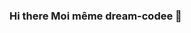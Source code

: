 ### Hi there Moi même dream-codee 👋

<!--
**dream-codee/dream-codee** is a ✨ _special_ ✨ repository because its `README.md` (this file) appears on your GitHub profile.

Here are some ideas to get you started:

* 🔭 I’m currently working on Upgrading my skills every now and then 
* 🌱 I’m currently learning about AWS
* 👯 I’m looking to collaborate on AI , Computer Vision & Python based projects
* 💬 Ask me about AI , Computer Vision , Python , Web Technology , ORACLE SQL , Django, Microsoft Azure.
* ⚡ Fun fact: I love learning and upgrading my skills.
